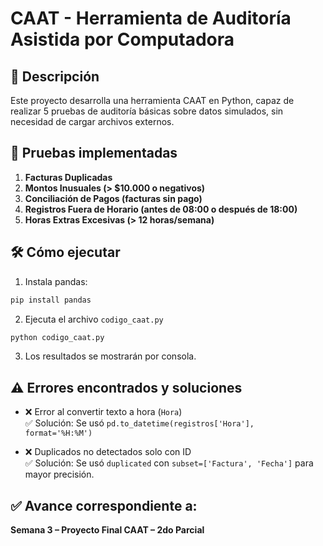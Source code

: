 # CAAT - Herramienta de Auditoría Asistida por Computadora

## 📌 Descripción
Este proyecto desarrolla una herramienta CAAT en Python, capaz de realizar 5 pruebas de auditoría básicas sobre datos simulados, sin necesidad de cargar archivos externos.

## 🧪 Pruebas implementadas
1. **Facturas Duplicadas**  
2. **Montos Inusuales (> $10.000 o negativos)**  
3. **Conciliación de Pagos (facturas sin pago)**  
4. **Registros Fuera de Horario (antes de 08:00 o después de 18:00)**  
5. **Horas Extras Excesivas (> 12 horas/semana)**

## 🛠 Cómo ejecutar
1. Instala pandas:  
```bash
pip install pandas
```

2. Ejecuta el archivo `codigo_caat.py`  
```bash
python codigo_caat.py
```

3. Los resultados se mostrarán por consola.

## ⚠️ Errores encontrados y soluciones

- ❌ Error al convertir texto a hora (`Hora`)  
  ✅ Solución: Se usó `pd.to_datetime(registros['Hora'], format='%H:%M')`

- ❌ Duplicados no detectados solo con ID  
  ✅ Solución: Se usó `duplicated` con `subset=['Factura', 'Fecha']` para mayor precisión.

## ✅ Avance correspondiente a:
**Semana 3 – Proyecto Final CAAT – 2do Parcial**
